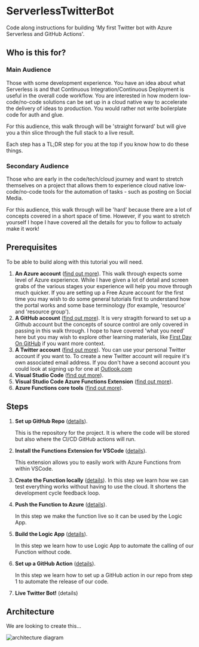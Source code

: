 # ServerlessTwitterBot
Code along instructions for building 'My first Twitter bot with Azure Serverless and GitHub Actions'.

## Who is this for?

### Main Audience 
Those with some development experience. You have an idea about what Serverless is and that Continuous Integration/Continuous Deployment is useful in the overall code workflow. You are interested in how modern low-code/no-code solutions can be set up in a cloud native way to accelerate the delivery of ideas to production. You would rather not write boilerplate code for auth and glue.

For this audience, this walk through will be 'straight forward' but will give you a thin slice through the full stack to a live result.

Each step has a TL;DR step for you at the top if you know how to do these things.

### Secondary Audience
Those who are early in the code/tech/cloud journey and want to stretch themselves on a project that allows them to experience cloud native low-code/no-code tools for the automation of tasks - such as posting on Social Media.

For this audience, this walk through will be 'hard' because there are a lot of concepts covered in a short space of time. However, if you want to stretch yourself I hope I have covered all the details for you to follow to actualy make it work!

## Prerequisites

To be able to build along with this tutorial you will need.

1. **An Azure account** ([find out more](https://azure.microsoft.com/)). This walk through expects some level of Azure experience. While I have given a lot of detail and screen grabs of the various stages your experience will help you move through much quicker. If you are setting up a Free Azure account for the first time you may wish to do some general tutorials first to understand how the portal works and some base terminology (for example, 'resource' and 'resource group').
2. **A GitHub account** ([find out more](https://github.com/)). It is very stragith forward to set up a Github account but the concepts of source control are only covered in passing in this walk through. I hope to have covered 'what you need' here but you may wish to explore other learning materials, like [First Day On GitHub](https://lab.github.com/githubtraining/paths/first-day-on-github) if you want more context.
3. **A Twitter account** ([find out more](https://twitter.com)). You can use your personal Twitter account if you want to. To create a new Twitter account will require it's own associated email address. If you don't have a second account you could look at signing up for one at [Outlook.com](https://outlook.com/)
4. **Visual Studio Code** ([find out more](https://code.visualstudio.com/)).
5. **Visual Studio Code Azure Functions Extension** ([find out more](https://marketplace.visualstudio.com/items?itemName=ms-azuretools.vscode-azurefunctions)).
6. **Azure Functions core tools** ([find out more](https://docs.microsoft.com/en-us/azure/azure-functions/functions-run-local)).

## Steps

1. **Set up GitHub Repo** ([details](https://github.com/TheRealCodeBeard/ServerlessTwitterBot/blob/master/STEP1.md)). 

    This is the repository for the project. It is where the code will be stored but also where the CI/CD GitHub actions will run. 

2. **Install the Functions Extension for VSCode** ([details](https://github.com/TheRealCodeBeard/ServerlessTwitterBot/blob/master/STEP2.md)). 

    This extension allows you to easily work with Azure Functions from within VSCode.

3. **Create the Function locally** ([details](https://github.com/TheRealCodeBeard/ServerlessTwitterBot/blob/master/STEP3.md)). In this step we learn how we can test everything works without having to use the cloud. It shortens the development cycle feedback loop.

4. **Push the Function to Azure** ([details](https://github.com/TheRealCodeBeard/ServerlessTwitterBot/blob/master/STEP4.md)). 

    In this step we make the function live so it can be used by the Logic App.

5. **Build the Logic App** ([details](https://github.com/TheRealCodeBeard/ServerlessTwitterBot/blob/master/STEP5.md)). 

    In this step we learn how to use Logic App to automate the calling of our Function without code.

6. **Set up a GitHub Action** ([details](https://github.com/TheRealCodeBeard/ServerlessTwitterBot/blob/master/STEP6.md)). 

    In this step we learn how to set up a GitHub action in our repo from step 1 to automate the release of our code.
7. **Live Twitter Bot!** (details)

## Architecture

We are looking to create this...

<img src="https://github.com/TheRealCodeBeard/ServerlessTwitterBot/blob/master/architecture.JPG" alt="architecture diagram">